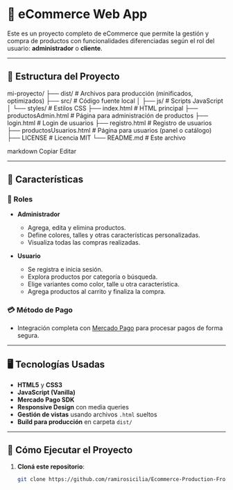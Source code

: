 # 🛒 eCommerce Web App

Este es un proyecto completo de eCommerce que permite la gestión y compra de productos con funcionalidades diferenciadas según el rol del usuario: **administrador** o **cliente**.

---

## 📂 Estructura del Proyecto

mi-proyecto/
├── dist/ # Archivos para producción (minificados, optimizados)
├── src/ # Código fuente local
│ ├── js/ # Scripts JavaScript
│ └── styles/ # Estilos CSS
├── index.html # HTML principal
├── productosAdmin.html # Página para administración de productos
├── login.html # Login de usuarios
├── registro.html # Registro de usuarios
├── productosUsuarios.html # Página para usuarios (panel o catálogo)
├── LICENSE # Licencia MIT
└── README.md # Este archivo

markdown
Copiar
Editar

---

## 🧾 Características

### 🔐 Roles

- **Administrador**
  - Agrega, edita y elimina productos.
  - Define colores, talles y otras características personalizadas.
  - Visualiza todas las compras realizadas.

- **Usuario**
  - Se registra e inicia sesión.
  - Explora productos por categoría o búsqueda.
  - Elige variantes como color, talle u otra característica.
  - Agrega productos al carrito y finaliza la compra.

### 💳 Método de Pago

- Integración completa con [Mercado Pago](https://www.mercadopago.com/) para procesar pagos de forma segura.

---

## 🖥️ Tecnologías Usadas

- **HTML5** y **CSS3**
- **JavaScript (Vanilla)**
- **Mercado Pago SDK**
- **Responsive Design** con media queries
- **Gestión de vistas** usando archivos `.html` sueltos
- **Build para producción** en carpeta `dist/`

---

## 🚀 Cómo Ejecutar el Proyecto

1. **Cloná este repositorio**:
   ```bash
   git clone https://github.com/ramirosicilia/Ecommerce-Production-Front.git